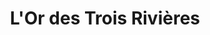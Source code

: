 ---
title: "L'Or des Trois Rivières"
url: /mont-de-marsan/lor-des-trois-rivieres/
shop: prêteur sur gages
---